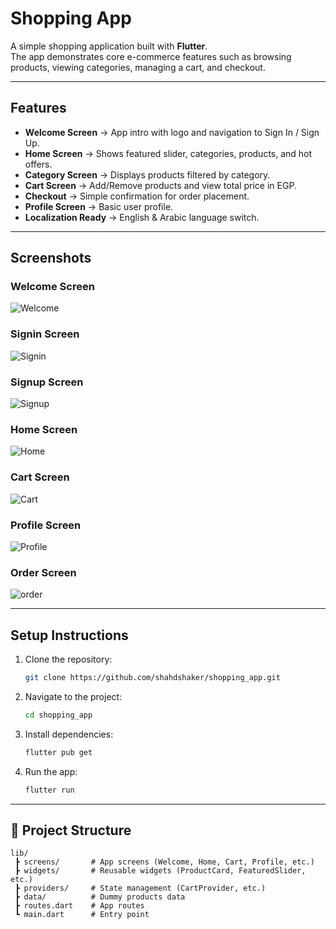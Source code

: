 # Shopping App

A simple shopping application built with **Flutter**.  
The app demonstrates core e-commerce features such as browsing products, viewing categories, managing a cart, and checkout.

---

## Features
- **Welcome Screen** → App intro with logo and navigation to Sign In / Sign Up.  
- **Home Screen** → Shows featured slider, categories, products, and hot offers.  
- **Category Screen** → Displays products filtered by category.  
- **Cart Screen** → Add/Remove products and view total price in EGP.  
- **Checkout** → Simple confirmation for order placement.  
- **Profile Screen** → Basic user profile.  
- **Localization Ready** → English & Arabic language switch.  

---

## Screenshots  

### Welcome Screen
![Welcome](Screenshots/welcomescreen.png)

### Signin Screen
![Signin](Screenshots/signinscreen.png)

### Signup Screen
![Signup](Screenshots/signupscreen.png)

### Home Screen
![Home](Screenshots/homescreen.png)

### Cart Screen
![Cart](Screenshots/cartscreen.png)

### Profile Screen
![Profile](Screenshots/profilescreen.png)

### Order Screen
![order](Screenshots/orderscreen.png)

---

## Setup Instructions
1. Clone the repository:
   ```bash
   git clone https://github.com/shahdshaker/shopping_app.git
   ```
2. Navigate to the project:
   ```bash
   cd shopping_app
   ```
3. Install dependencies:
   ```bash
   flutter pub get
   ```
4. Run the app:
   ```bash
   flutter run
   ```

---

## 📂 Project Structure
```
lib/
 ┣ screens/       # App screens (Welcome, Home, Cart, Profile, etc.)
 ┣ widgets/       # Reusable widgets (ProductCard, FeaturedSlider, etc.)
 ┣ providers/     # State management (CartProvider, etc.)
 ┣ data/          # Dummy products data
 ┣ routes.dart    # App routes
 ┗ main.dart      # Entry point
```
